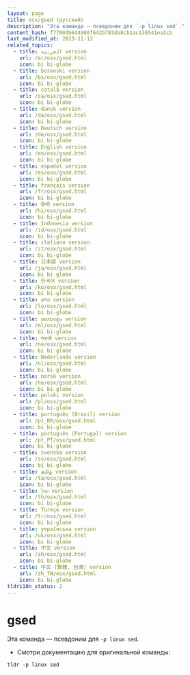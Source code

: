 ```yaml
---
layout: page
title: osx/gsed (русский)
description: "Эта команда — псевдоним для `-p linux sed`."
content_hash: f77603b644980f642b783da8cb1ac136541ea3cb
last_modified_at: 2023-11-12
related_topics:
  - title: العربية version
    url: /ar/osx/gsed.html
    icon: bi bi-globe
  - title: bosanski version
    url: /bs/osx/gsed.html
    icon: bi bi-globe
  - title: català version
    url: /ca/osx/gsed.html
    icon: bi bi-globe
  - title: dansk version
    url: /da/osx/gsed.html
    icon: bi bi-globe
  - title: Deutsch version
    url: /de/osx/gsed.html
    icon: bi bi-globe
  - title: English version
    url: /en/osx/gsed.html
    icon: bi bi-globe
  - title: español version
    url: /es/osx/gsed.html
    icon: bi bi-globe
  - title: français version
    url: /fr/osx/gsed.html
    icon: bi bi-globe
  - title: हिन्दी version
    url: /hi/osx/gsed.html
    icon: bi bi-globe
  - title: Indonesia version
    url: /id/osx/gsed.html
    icon: bi bi-globe
  - title: italiano version
    url: /it/osx/gsed.html
    icon: bi bi-globe
  - title: 日本語 version
    url: /ja/osx/gsed.html
    icon: bi bi-globe
  - title: 한국어 version
    url: /ko/osx/gsed.html
    icon: bi bi-globe
  - title: ລາວ version
    url: /lo/osx/gsed.html
    icon: bi bi-globe
  - title: മലയാളം version
    url: /ml/osx/gsed.html
    icon: bi bi-globe
  - title: नेपाली version
    url: /ne/osx/gsed.html
    icon: bi bi-globe
  - title: Nederlands version
    url: /nl/osx/gsed.html
    icon: bi bi-globe
  - title: norsk version
    url: /no/osx/gsed.html
    icon: bi bi-globe
  - title: polski version
    url: /pl/osx/gsed.html
    icon: bi bi-globe
  - title: português (Brasil) version
    url: /pt_BR/osx/gsed.html
    icon: bi bi-globe
  - title: português (Portugal) version
    url: /pt_PT/osx/gsed.html
    icon: bi bi-globe
  - title: svenska version
    url: /sv/osx/gsed.html
    icon: bi bi-globe
  - title: தமிழ் version
    url: /ta/osx/gsed.html
    icon: bi bi-globe
  - title: ไทย version
    url: /th/osx/gsed.html
    icon: bi bi-globe
  - title: Türkçe version
    url: /tr/osx/gsed.html
    icon: bi bi-globe
  - title: українська version
    url: /uk/osx/gsed.html
    icon: bi bi-globe
  - title: 中文 version
    url: /zh/osx/gsed.html
    icon: bi bi-globe
  - title: 中文 (繁體, 台灣) version
    url: /zh_TW/osx/gsed.html
    icon: bi bi-globe
tldri18n_status: 2
---
```

# gsed

Эта команда — псевдоним для `-p linux sed`.

- Смотри документацию для оригинальной команды:

`tldr -p linux sed`
